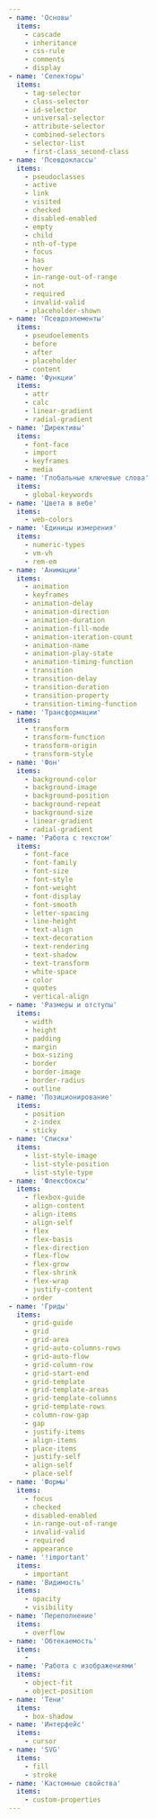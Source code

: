 ```yaml
---
- name: 'Основы'
  items:
    - cascade
    - inheritance
    - css-rule
    - comments
    - display
- name: 'Селекторы'
  items:
    - tag-selector
    - class-selector
    - id-selector
    - universal-selector
    - attribute-selector
    - combined-selectors
    - selector-list
    - first-class_second-class
- name: 'Псевдоклассы'
  items:
    - pseudoclasses
    - active
    - link
    - visited
    - checked
    - disabled-enabled
    - empty
    - child
    - nth-of-type
    - focus
    - has
    - hover
    - in-range-out-of-range
    - not
    - required
    - invalid-valid
    - placeholder-shown
- name: 'Псевдоэлементы'
  items:
    - pseudoelements
    - before
    - after
    - placeholder
    - content
- name: 'Функции'
  items:
    - attr
    - calc
    - linear-gradient
    - radial-gradient
- name: 'Директивы'
  items:
    - font-face
    - import
    - keyframes
    - media
- name: 'Глобальные ключевые слова'
  items:
    - global-keywords
- name: 'Цвета в вебе'
  items:
    - web-colors
- name: 'Единицы измерения'
  items:
    - numeric-types
    - vm-vh
    - rem-em
- name: 'Анимации'
  items:
    - animation
    - keyframes
    - animation-delay
    - animation-direction
    - animation-duration
    - animation-fill-mode
    - animation-iteration-count
    - animation-name
    - animation-play-state
    - animation-timing-function
    - transition
    - transition-delay
    - transition-duration
    - transition-property
    - transition-timing-function
- name: 'Трансформации'
  items:
    - transform
    - transform-function
    - transform-origin
    - transform-style
- name: 'Фон'
  items:
    - background-color
    - background-image
    - background-position
    - background-repeat
    - background-size
    - linear-gradient
    - radial-gradient
- name: 'Работа с текстом'
  items:
    - font-face
    - font-family
    - font-size
    - font-style
    - font-weight
    - font-display
    - font-smooth
    - letter-spacing
    - line-height
    - text-align
    - text-decoration
    - text-rendering
    - text-shadow
    - text-transform
    - white-space
    - color
    - quotes
    - vertical-align
- name: 'Размеры и отступы'
  items:
    - width
    - height
    - padding
    - margin
    - box-sizing
    - border
    - border-image
    - border-radius
    - outline
- name: 'Позиционирование'
  items:
    - position
    - z-index
    - sticky
- name: 'Списки'
  items:
    - list-style-image
    - list-style-position
    - list-style-type
- name: 'Флексбоксы'
  items:
    - flexbox-guide
    - align-content
    - align-items
    - align-self
    - flex
    - flex-basis
    - flex-direction
    - flex-flow
    - flex-grow
    - flex-shrink
    - flex-wrap
    - justify-content
    - order
- name: 'Гриды'
  items:
    - grid-guide
    - grid
    - grid-area
    - grid-auto-columns-rows
    - grid-auto-flow
    - grid-column-row
    - grid-start-end
    - grid-template
    - grid-template-areas
    - grid-template-columns
    - grid-template-rows
    - column-row-gap
    - gap
    - justify-items
    - align-items
    - place-items
    - justify-self
    - align-self
    - place-self
- name: 'Формы'
  items:
    - focus
    - checked
    - disabled-enabled
    - in-range-out-of-range
    - invalid-valid
    - required
    - appearance
- name: '!important'
  items:
    - important
- name: 'Видимость'
  items:
    - opacity
    - visibility
- name: 'Переполнение'
  items:
    - overflow
- name: 'Обтекаемость'
  items:
    -
- name: 'Работа с изображениями'
  items:
    - object-fit
    - object-position
- name: 'Тени'
  items:
    - box-shadow
- name: 'Интерфейс'
  items:
    - cursor
- name: 'SVG'
  items:
    - fill
    - stroke
- name: 'Кастомные свойства'
  items:
    - custom-properties
---
```

